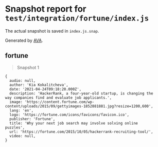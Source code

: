 # Snapshot report for `test/integration/fortune/index.js`

The actual snapshot is saved in `index.js.snap`.

Generated by [AVA](https://avajs.dev).

## fortune

> Snapshot 1

    {
      audio: null,
      author: 'Kia Kokalitcheva',
      date: '2021-04-24T09:18:20.000Z',
      description: 'HackerRank, a four-year-old startup, is changing the way companies find and evaluate job applicants.',
      image: 'https://content.fortune.com/wp-content/uploads/2015/09/gettyimages-1852881881.jpg?resize=1200,600',
      lang: 'en',
      logo: 'https://fortune.com/icons/favicons/favicon.ico',
      publisher: 'Fortune',
      title: 'Why your next job search may involve solving online puzzles',
      url: 'https://fortune.com/2015/10/05/hackerrank-recruiting-tool/',
      video: null,
    }
